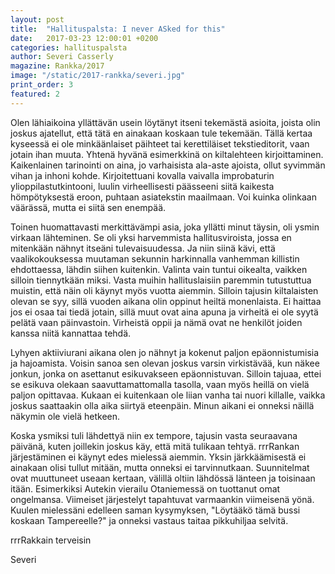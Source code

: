 ```yaml
---
layout: post
title:  "Hallituspalsta: I never ASked for this"
date:   2017-03-23 12:00:01 +0200
categories: hallituspalsta
author: Severi Casserly
magazine: Rankka/2017
image: "/static/2017-rankka/severi.jpg"
print_order: 3
featured: 2
---
```


Olen lähiaikoina yllättävän usein löytänyt itseni tekemästä asioita, joista olin joskus ajatellut, että tätä en ainakaan koskaan tule tekemään. Tällä kertaa kyseessä ei ole minkäänlaiset päihteet tai kerettiläiset tekstieditorit, vaan jotain ihan muuta. Yhtenä hyvänä esimerkkinä on kiltalehteen kirjoittaminen. Kaikenlainen tarinointi on aina, jo varhaisista ala-aste ajoista, ollut syvimmän vihan ja inhoni kohde. Kirjoitettuani kovalla vaivalla improbaturin ylioppilastutkintooni, luulin virheellisesti päässeeni siitä kaikesta hömpötyksestä eroon, puhtaan asiatekstin maailmaan. Voi kuinka olinkaan väärässä, mutta ei siitä sen enempää.

Toinen huomattavasti merkittävämpi asia, joka yllätti minut täysin, oli ysmin virkaan lähteminen. Se oli yksi harvemmista hallitusviroista, jossa en mitenkään nähnyt itseäni tulevaisuudessa. Ja niin siinä kävi, että vaalikokouksessa muutaman sekunnin harkinnalla vanhemman killistin ehdottaessa, lähdin siihen kuitenkin. Valinta vain tuntui oikealta, vaikken silloin tiennytkään miksi. Vasta muihin hallituslaisiin paremmin tutustuttua muistin, että näin oli käynyt myös vuotta aiemmin. Silloin tajusin kiltalaisten olevan se syy, sillä vuoden aikana olin oppinut heiltä monenlaista. Ei haittaa jos ei osaa tai tiedä jotain, sillä muut ovat aina apuna ja virheitä ei ole syytä pelätä vaan päinvastoin. Virheistä oppii ja nämä ovat ne henkilöt joiden kanssa niitä kannattaa tehdä.

Lyhyen aktiiviurani aikana olen jo nähnyt ja kokenut paljon epäonnistumisia ja hajoamista. Voisin sanoa sen olevan joskus varsin virkistävää, kun näkee jonkun, jonka on asettanut esikuvakseen epäonnistuvan. Silloin tajuaa, ettei se esikuva olekaan saavuttamattomalla tasolla, vaan myös heillä on vielä paljon opittavaa. Kukaan ei kuitenkaan ole liian vanha tai nuori killalle, vaikka joskus saattaakin olla aika siirtyä eteenpäin. Minun aikani ei onneksi näillä näkymin ole vielä hetkeen.

Koska ysmiksi tuli lähdettyä niin ex tempore, tajusin vasta seuraavana päivänä, kuten joillekin joskus käy, että mitä tulikaan tehtyä. rrrRankan järjestäminen ei käynyt edes mielessä aiemmin. Yksin järkkäämisestä ei ainakaan olisi tullut mitään, mutta onneksi ei tarvinnutkaan. Suunnitelmat ovat muuttuneet useaan kertaan, välillä oltiin lähdössä länteen ja toisinaan itään. Esimerkiksi Autekin vierailu Otaniemessä on tuottanut omat ongelmansa. Viimeiset järjestelyt tapahtuvat varmaankin viimeisenä yönä. Kuulen mielessäni edelleen saman kysymyksen, "Löytääkö tämä bussi koskaan Tampereelle?" ja onneksi vastaus taitaa pikkuhiljaa selvitä.

rrrRakkain terveisin

Severi